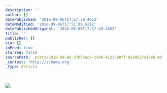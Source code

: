 ```yaml
---
description: ''
author: []
datePublished: '2018-09-06T17:57:39.465Z'
dateModified: '2018-09-06T17:51:09.621Z'
datePublishedOriginal: '2018-09-06T17:57:39.465Z'
title: ''
publisher: {}
via: {}
inFeed: true
starred: false
sourcePath: _posts/2018-09-06-37b55ac5-c540-4123-90ff-8a20627a15eb.md
_context: 'http://schema.org'
_type: Article

---
```

![](https://the-grid-user-content.s3-us-west-2.amazonaws.com/e6967c3a-3ffe-4c06-84a0-81990634f226.jpg)
